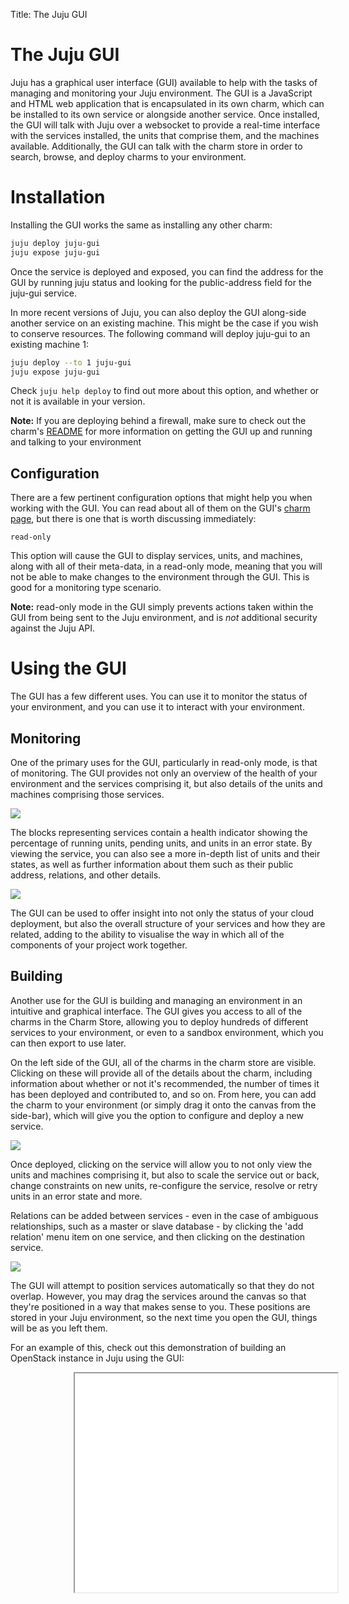 Title: The Juju GUI  

# The Juju GUI

Juju has a graphical user interface (GUI) available to help with the tasks of
managing and monitoring your Juju environment. The GUI is a JavaScript and HTML
web application that is encapsulated in its own charm, which can be installed
to its own service or alongside another service. Once installed, the GUI will
talk with Juju over a websocket to provide a real-time interface with the
services installed, the units that comprise them, and the machines available.
Additionally, the GUI can talk with the charm store in order to search, browse,
and deploy charms to your environment.


# Installation

Installing the GUI works the same as installing any other charm:

```bash
juju deploy juju-gui
juju expose juju-gui
```

Once the service is deployed and exposed, you can find the address for the GUI
by running juju status and looking for the public-address field for the juju-gui service.

In more recent versions of Juju, you can also deploy the GUI along-side another
service on an existing machine. This might be the case if you wish to conserve
resources. The following command will deploy juju-gui to an existing machine 1:

```bash
juju deploy --to 1 juju-gui
juju expose juju-gui
```

Check `juju help deploy` to find out more about this option, and whether or not
it is available in your version.

**Note:** If you are deploying behind a firewall, make sure to check out the charm's [README](https://jujucharms.com/juju-gui/) for more information on getting the GUI up and running and talking to your environment


## Configuration

There are a few pertinent configuration options that might help you when working with the GUI. You can read about all of them on the GUI's [charm page](https://jujucharms.com/juju-gui/), but there is
one that is worth discussing immediately:

```no-highlight
read-only
```

This option will cause the GUI to display services, units, and machines, along
with all of their meta-data, in a read-only mode, meaning that you will not be
able to make changes to the environment through the GUI. This is good for a
monitoring type scenario.

**Note:** read-only mode in the GUI simply prevents actions taken within the GUI from being sent to the Juju environment, and is _not_ additional security against the Juju API.


# Using the GUI

The GUI has a few different uses. You can use it to monitor the status of your
environment, and you can use it to interact with your environment.


## Monitoring

One of the primary uses for the GUI, particularly in read-only mode, is that of
monitoring. The GUI provides not only an overview of the health of your
environment and the services comprising it, but also details of the units and
machines comprising those services.

![](./media/gui_management-status.png)

The blocks representing services contain a health indicator showing the
percentage of running units, pending units, and units in an error state. By
viewing the service, you can also see a more in-depth list of units and their
states, as well as further information about them such as their public address,
relations, and other details.

![](./media/gui_management-unit.png)

The GUI can be used to offer insight into not only the status of your cloud
deployment, but also the overall structure of your services and how they are
related, adding to the ability to visualise the way in which all of the
components of your project work together.


## Building

Another use for the GUI is building and managing an environment in an intuitive
and graphical interface. The GUI gives you access to all of the charms in the
Charm Store, allowing you to deploy hundreds of different services to your
environment, or even to a sandbox environment, which you can then export to use
later.

On the left side of the GUI, all of the charms in the charm store are visible.
Clicking on these will provide all of the details about the charm, including
information about whether or not it's recommended, the number of times it has
been deployed and contributed to, and so on. From here, you can add the charm to
your environment (or simply drag it onto the canvas from the side-bar), which
will give you the option to configure and deploy a new service.

![](./media/gui_management-charmstore.png)

Once deployed, clicking on the service will allow you to not only view the units and machines comprising it, but also to scale the service out or back, change constraints on new units, re-configure the service, resolve or retry units in an error state and more.

Relations can be added between services - even in the case of ambiguous
relationships, such as a master or slave database - by clicking the 'add
relation' menu item on one service, and then clicking on the destination
service.

![](./media/gui_management-build_relation.png)

The GUI will attempt to position services automatically so that they do not
overlap. However, you may drag the services around the canvas so that they're
positioned in a way that makes sense to you. These positions are stored in your
Juju environment, so the next time you open the GUI, things will be as you left
them.

For an example of this, check out this demonstration of building an OpenStack
instance in Juju using the GUI:

<iframe style="margin-left: 20%;" class="youtube-player" type="text/html" width="420" height="350" src="//www.youtube.com/embed/V2H3fat0K5w"></iframe>
